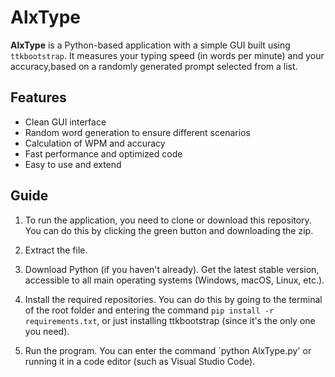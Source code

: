 # AlxType

**AlxType** is a Python-based application with a simple GUI built using `ttkbootstrap`. It measures your typing speed (in words per minute) and your accuracy,based on a randomly generated prompt selected from a list.

## Features

- Clean GUI interface
- Random word generation to ensure different scenarios
- Calculation of WPM and accuracy
- Fast performance and optimized code
- Easy to use and extend

## Guide

1. To run the application, you need to clone or download this repository. You can do this by clicking the green button and downloading the zip.

2. Extract the file.

3. Download Python (if you haven't already). Get the latest stable version, accessible to all main operating systems (Windows, macOS, Linux, etc.).

4. Install the required repositories. You can do this by going to the terminal of the root folder and entering the command `pip install -r requirements.txt`, or just installing ttkbootstrap (since it's the only one you need).

5. Run the program. You can enter the command `python AlxType.py' or running it in a code editor (such as Visual Studio Code).
